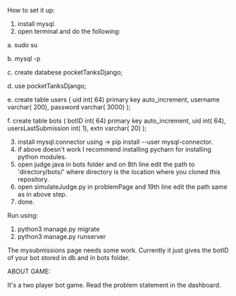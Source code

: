 How to set it up:

1. install mysql.
2. open terminal and do the following:

a. sudo su<br>

b. mysql -p

c. create databese pocketTanksDjango;

d. use pocketTanksDjango;

e. create table users ( uid int( 64) primary key auto_increment, username varchar( 200), password varchar( 3000) );

f. create table bots ( botID int( 64) primary key auto_increment, uid int( 64), usersLastSubmission int( 1), extn varchar( 20) );

3. install mysql.connector using -> pip install --user mysql-connector.
4. if above doesn't work I recommend installing pycharn for installing python modules.
5. open judge.java in bots folder and on 8th line edit the path to 'directory/bots/' where directory is the location where you cloned this repository.
6. open simulateJudge.py in problemPage and 19th line edit the path same as in above step. 
7. done.

Run using:
1. python3 manage.py migrate
2. python3 manage.py runserver

The mysubmissions page needs some work. Currently it just gives the botID of your bot stored in db and in bots folder.

ABOUT GAME:

It's a two player bot game. Read the problem statement in the dashboard.
